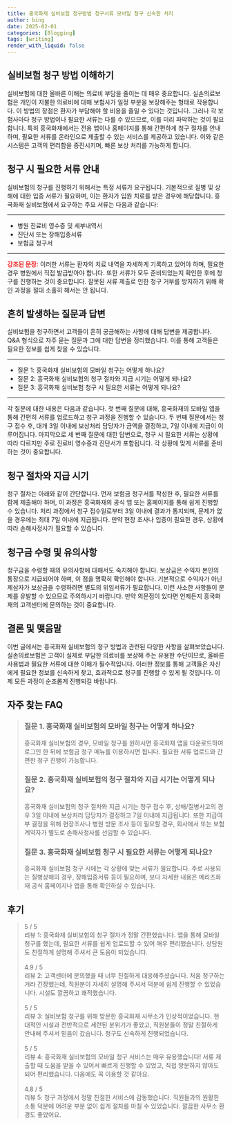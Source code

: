 ```yaml
---
title: 흥국화재 실비보험 청구방법 청구서류 모바일 청구 신속한 처리
author: bing
date: 2025-02-01
categories: [Blogging]
tags: [writing]
render_with_liquid: false
---
```



<h2 id='실비보험 청구 방법 이해하기'>실비보험 청구 방법 이해하기</h2>

<p>실비보험에 대한 올바른 이해는 의료비 부담을 줄이는 데 매우 중요합니다. 실손의료보험은 개인이 지불한 의료비에 대해 보험사가 일정 부분을 보장해주는 형태로 작용합니다. 이 방법의 장점은 환자가 부담해야 할 비용을 줄일 수 있다는 것입니다. 그러나 각 보험사마다 청구 방법이나 필요한 서류는 다를 수 있으므로, 이를 미리 파악하는 것이 필요합니다. 특히 흥국화재에서는 전용 앱이나 홈페이지를 통해 간편하게 청구 절차를 안내하며, 필요한 서류를 온라인으로 제출할 수 있는 서비스를 제공하고 있습니다. 이와 같은 시스템은 고객의 편리함을 증진시키며, 빠른 보상 처리를 가능하게 합니다.</p>

<h2 id='청구 시 필요한 서류 안내'>청구 시 필요한 서류 안내</h2>

<p>실비보험의 청구를 진행하기 위해서는 특정 서류가 요구됩니다. 기본적으로 질병 및 상해에 대한 입증 서류가 필요하며, 이는 환자가 입원 치료를 받은 경우에 해당합니다. 흥국화재 실비보험에서 요구하는 주요 서류는 다음과 같습니다:</p>

<hr />

<ul>
    <li>병원 진료비 영수증 및 세부내역서</li>
    <li>진단서 또는 장해입증서류</li>
    <li>보험금 청구서</li>
</ul>

<hr />

<p><b><span style="color: #ee2323;">강조된 문장:</span></b> 이러한 서류는 환자의 치료 내역을 자세하게 기록하고 있어야 하며, 필요한 경우 병원에서 직접 발급받아야 합니다. 또한 서류가 모두 준비되었는지 확인한 후에 청구를 진행하는 것이 중요합니다. 잘못된 서류 제출로 인한 청구 거부를 방지하기 위해 확인 과정을 절대 소홀히 해서는 안 됩니다.</p>

<h2 id='흔히 발생하는 질문과 답변'>흔히 발생하는 질문과 답변</h2>

<p>실비보험을 청구하면서 고객들이 흔히 궁금해하는 사항에 대해 답변을 제공합니다. Q&A 형식으로 자주 묻는 질문과 그에 대한 답변을 정리했습니다. 이를 통해 고객들은 필요한 정보를 쉽게 찾을 수 있습니다.</p>

<hr />

<ul>
    <li>질문 1: 흥국화재 실비보험의 모바일 청구는 어떻게 하나요?</li>
    <li>질문 2: 흥국화재 실비보험의 청구 절차와 지급 시기는 어떻게 되나요?</li>
    <li>질문 3: 흥국화재 실비보험 청구 시 필요한 서류는 어떻게 되나요?</li>
</ul>

<hr />

<p>각 질문에 대한 내용은 다음과 같습니다. 첫 번째 질문에 대해, 흥국화재의 모바일 앱을 통해 간편히 서류를 업로드하고 청구 과정을 진행할 수 있습니다. 두 번째 질문에서는 청구 접수 후, 대개 3일 이내에 보상처리 담당자가 금액을 결정하고, 7일 이내에 지급이 이루어집니다. 마지막으로 세 번째 질문에 대한 답변으로, 청구 시 필요한 서류는 상황에 따라 다르지만 주로 진료비 영수증과 진단서가 포함됩니다. 각 상황에 맞게 서류를 준비하는 것이 중요합니다.</p>

<h2 id='청구 절차와 지급 시기'>청구 절차와 지급 시기</h2>

<p>청구 절차는 아래와 같이 간단합니다. 먼저 보험금 청구서를 작성한 후, 필요한 서류를 함께 제출해야 하며, 이 과정은 흥국화재의 공식 앱 또는 홈페이지를 통해 쉽게 진행할 수 있습니다. 처리 과정에서 청구 접수일로부터 3일 이내에 결과가 통지되며, 문제가 없을 경우에는 최대 7일 이내에 지급됩니다. 만약 현장 조사나 입증이 필요한 경우, 상황에 따라 손해사정사가 필요할 수 있습니다.</p>

<h2 id='청구금 수령 및 유의사항'>청구금 수령 및 유의사항</h2>

<p>청구금을 수령할 때의 유의사항에 대해서도 숙지해야 합니다. 보상금은 수익자 본인의 통장으로 지급되어야 하며, 이 점을 명확히 확인해야 합니다. 기본적으로 수익자가 아닌 제삼자가 보상금을 수령하려면 별도의 위임서류가 필요합니다. 이런 사소한 사항들이 문제를 유발할 수 있으므로 주의하시기 바랍니다. 만약 의문점이 있다면 언제든지 흥국화재의 고객센터에 문의하는 것이 중요합니다.</p>

<h2 id='결론 및 맺음말'>결론 및 맺음말</h2>

<p>이번 글에서는 흥국화재 실비보험의 청구 방법과 관련된 다양한 사항을 살펴보았습니다. 실손의료보험은 고객이 실제로 부담한 의료비를 보상해 주는 유용한 수단이므로, 올바른 사용법과 필요한 서류에 대한 이해가 필수적입니다. 이러한 정보를 통해 고객들은 자신에게 필요한 정보를 신속하게 찾고, 효과적으로 청구를 진행할 수 있게 될 것입니다. 이제 모든 과정이 순조롭게 진행되길 바랍니다.</p>


<h2 id='자주_찾는_FAQ'>자주 찾는 FAQ</h2>
<div itemscope="" itemtype="https://schema.org/FAQPage"> 
<blockquote> 
<div itemscope="" itemprop="mainEntity" itemtype="https://schema.org/Question"> 
<h3 itemprop="name">질문 1. 흥국화재 실비보험의 모바일 청구는 어떻게 하나요?</h3> 
<div itemscope="" itemprop="acceptedAnswer" itemtype="https://schema.org/Answer"> 
<span itemprop="text"> 
<p>흥국화재 실비보험의 경우, 모바일 청구를 원하시면 흥국화재 앱을 다운로드하여 로그인 한 뒤에 보험금 청구 메뉴를 이용하시면 됩니다. 필요한 서류 업로드와 간편한 청구 진행이 가능합니다.</p> 
</span> 
</div> 
</div> 

<div itemscope="" itemprop="mainEntity" itemtype="https://schema.org/Question"> 
<h3 itemprop="name">질문 2. 흥국화재 실비보험의 청구 절차와 지급 시기는 어떻게 되나요?</h3> 
<div itemscope="" itemprop="acceptedAnswer" itemtype="https://schema.org/Answer"> 
<span itemprop="text"> 
<p>흥국화재 실비보험의 청구 절차와 지급 시기는 청구 접수 후, 상해/질병사고의 경우 3일 이내에 보상처리 담당자가 결정하고 7일 이내에 지급됩니다. 또한 지급여부 결정을 위해 현장조사나 병원 방문 조사 등이 필요할 경우, 회사에서 또는 보험계약자가 별도로 손해사정사를 선임할 수 있습니다.</p> 
</span> 
</div> 
</div> 

<div itemscope="" itemprop="mainEntity" itemtype="https://schema.org/Question"> 
<h3 itemprop="name">질문 3. 흥국화재 실비보험 청구 시 필요한 서류는 어떻게 되나요?</h3> 
<div itemscope="" itemprop="acceptedAnswer" itemtype="https://schema.org/Answer"> 
<span itemprop="text"> 
<p>흥국화재 실비보험 청구 시에는 각 상황에 맞는 서류가 필요합니다. 주로 사용되는 질병상해의 경우, 장해입증서류 등이 필요하며, 보다 자세한 내용은 메리츠화재 공식 홈페이지나 앱을 통해 확인하실 수 있습니다.</p> 
</span> 
</div> 
</div> 

</blockquote> 
</div>
<h2 id='후기'>후기</h2>
<div itemscope itemtype="https://schema.org/Product">
  <blockquote>
  <div itemprop="review" itemscope itemtype="https://schema.org/Review">
      <div itemprop="reviewRating" itemscope itemtype="https://schema.org/Rating"> <span itemprop="ratingValue">5</span> / <span itemprop="bestRating">5</span> </div>
      <span itemprop="reviewBody">리뷰 1: 흥국화재 실비보험의 청구 절차가 정말 간편했습니다. 앱을 통해 모바일 청구를 했는데, 필요한 서류를 쉽게 업로드할 수 있어 매우 편리했습니다. 상담원도 친절하게 설명해 주셔서 큰 도움이 되었습니다.</span>
  </div>
  <br>
  <div itemprop="review" itemscope itemtype="https://schema.org/Review">
      <div itemprop="reviewRating" itemscope itemtype="https://schema.org/Rating"> <span itemprop="ratingValue">4.9</span> / <span itemprop="bestRating">5</span> </div>
      <span itemprop="reviewBody">리뷰 2: 고객센터에 문의했을 때 너무 친절하게 대응해주셨습니다. 처음 청구하는 거라 긴장했는데, 직원분이 자세히 설명해 주셔서 덕분에 쉽게 진행할 수 있었습니다. 시설도 깔끔하고 쾌적했습니다.</span>
  </div>
  <br>
  <div itemprop="review" itemscope itemtype="https://schema.org/Review">
      <div itemprop="reviewRating" itemscope itemtype="https://schema.org/Rating"> <span itemprop="ratingValue">5</span> / <span itemprop="bestRating">5</span> </div>
      <span itemprop="reviewBody">리뷰 3: 실비보험 청구를 위해 방문한 흥국화재 사무소가 인상적이었습니다. 현대적인 시설과 전반적으로 세련된 분위기가 좋았고, 직원분들이 정말 친절하게 안내해 주셔서 믿음이 갔습니다. 청구도 신속하게 진행되었습니다.</span>
  </div>
  <br>
  <div itemprop="review" itemscope itemtype="https://schema.org/Review">
      <div itemprop="reviewRating" itemscope itemtype="https://schema.org/Rating"> <span itemprop="ratingValue">5</span> / <span itemprop="bestRating">5</span> </div>
      <span itemprop="reviewBody">리뷰 4: 흥국화재 실비보험의 모바일 청구 서비스는 매우 유용했습니다! 서류 제출할 때 도움을 받을 수 있어서 빠르게 진행할 수 있었고, 직접 방문하지 않아도 되어 편리했습니다. 다음에도 꼭 이용할 것 같아요.</span>
  </div>
  <br>
  <div itemprop="review" itemscope itemtype="https://schema.org/Review">
      <div itemprop="reviewRating" itemscope itemtype="https://schema.org/Rating"> <span itemprop="ratingValue">4.8</span> / <span itemprop="bestRating">5</span> </div>
      <span itemprop="reviewBody">리뷰 5: 청구 과정에서 정말 친절한 서비스에 감동했습니다. 직원들과의 원활한 소통 덕분에 어려운 부분 없이 쉽게 절차를 마칠 수 있었습니다. 깔끔한 사무소 환경도 좋았어요.</span>
  </div>
  </blockquote>
</div>
